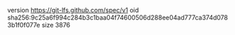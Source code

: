 version https://git-lfs.github.com/spec/v1
oid sha256:9c25a6f994c284b3c1baa04f74600506d288ee04ad777ca374d0783b1f0f077e
size 3876
